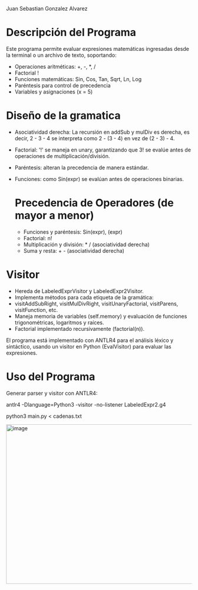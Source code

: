 Juan Sebastian Gonzalez Alvarez
# Descripción del Programa

Este programa permite evaluar expresiones matemáticas ingresadas desde la terminal o un archivo de texto, soportando:
- Operaciones aritméticas: +, -, *, /
- Factorial !
- Funciones matemáticas: Sin, Cos, Tan, Sqrt, Ln, Log
- Paréntesis para control de precedencia
- Variables y asignaciones (x = 5)

# Diseño de la gramatica
- Asociatividad derecha: La recursión en addSub y mulDiv es derecha, es decir, 2 - 3 - 4 se interpreta como 2 - (3 - 4) en vez de (2 - 3) - 4.
- Factorial: '!' se maneja en unary, garantizando que 3! se evalúe antes de operaciones de multiplicación/división.
- Paréntesis: alteran la precedencia de manera estándar.
- Funciones: como Sin(expr) se evalúan antes de operaciones binarias.

  # Precedencia de Operadores (de mayor a menor)
  - Funciones y paréntesis: Sin(expr), (expr)
  - Factorial: n!
  - Multiplicación y división: * / (asociatividad derecha)
  - Suma y resta: + - (asociatividad derecha)
 
# Visitor
- Hereda de LabeledExprVisitor y LabeledExpr2Visitor.
- Implementa métodos para cada etiqueta de la gramática:
- visitAddSubRight, visitMulDivRight, visitUnaryFactorial, visitParens, visitFunction, etc.
- Maneja memoria de variables (self.memory) y evaluación de funciones trigonométricas, logaritmos y raíces.
- Factorial implementado recursivamente (factorial(n)).

El programa está implementado con ANTLR4 para el análisis léxico y sintáctico, usando un visitor en Python (EvalVisitor) para evaluar las expresiones.

# Uso del Programa

Generar parser y visitor con ANTLR4:

antlr4 -Dlanguage=Python3 -visitor -no-listener LabeledExpr2.g4

python3 main.py < cadenas.txt

<img width="726" height="431" alt="image" src="https://github.com/user-attachments/assets/cb11b17c-ca87-4b87-85cb-50e849b9fd61" />
